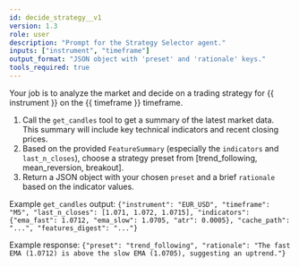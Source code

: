 ```yaml
---
id: decide_strategy__v1
version: 1.3
role: user
description: "Prompt for the Strategy Selector agent."
inputs: ["instrument", "timeframe"]
output_format: "JSON object with 'preset' and 'rationale' keys."
tools_required: true
---
```

Your job is to analyze the market and decide on a trading strategy for {{ instrument }} on the {{ timeframe }} timeframe.

1. Call the `get_candles` tool to get a summary of the latest market data. This summary will include key technical indicators and recent closing prices.
2. Based on the provided `FeatureSummary` (especially the `indicators` and `last_n_closes`), choose a strategy preset from [trend_following, mean_reversion, breakout].
3. Return a JSON object with your chosen `preset` and a brief `rationale` based on the indicator values.

Example `get_candles` output:
`{"instrument": "EUR_USD", "timeframe": "M5", "last_n_closes": [1.071, 1.072, 1.0715], "indicators": {"ema_fast": 1.0712, "ema_slow": 1.0705, "atr": 0.0005}, "cache_path": "...", "features_digest": "..."}`

Example response:
`{"preset": "trend_following", "rationale": "The fast EMA (1.0712) is above the slow EMA (1.0705), suggesting an uptrend."}`
